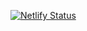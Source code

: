 [![Netlify Status](https://api.netlify.com/api/v1/badges/10373fa0-6638-4c9e-aaae-5fceccb7a554/deploy-status)](https://app.netlify.com/sites/wai-design-develop-overview/deploys)
